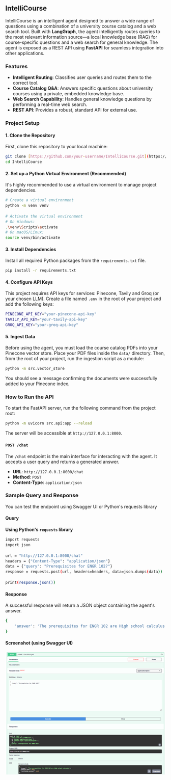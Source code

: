 ## **IntelliCourse**

IntelliCourse is an intelligent agent designed to answer a wide range of questions using a combination of a university course catalog and a web search tool. Built with **LangGraph**, the agent intelligently routes queries to the most relevant information source—a local knowledge base (RAG) for course-specific questions and a web search for general knowledge. The agent is exposed as a REST API using **FastAPI** for seamless integration into other applications.

### **Features**

* **Intelligent Routing**: Classifies user queries and routes them to the correct tool.
* **Course Catalog Q&A**: Answers specific questions about university courses using a private, embedded knowledge base.
* **Web Search Capability**: Handles general knowledge questions by performing a real-time web search.
* **REST API**: Provides a robust, standard API for external use.

### **Project Setup**

#### **1. Clone the Repository**

First, clone this repository to your local machine:

```bash
git clone [https://github.com/your-username/IntelliCourse.git](https://github.com/your-username/IntelliCourse.git)
cd IntelliCourse
```

#### **2. Set up a Python Virtual Environment (Recommended)**

It's highly recommended to use a virtual environment to manage project dependencies.

```bash
# Create a virtual environment
python -m venv venv

# Activate the virtual environment
# On Windows:
.\venv\Scripts\activate
# On macOS/Linux:
source venv/bin/activate
```

#### **3. Install Dependencies**

Install all required Python packages from the `requirements.txt` file.

```bash
pip install -r requirements.txt
```

#### **4. Configure API Keys**

This project requires API keys for services: Pinecone, Tavily and Groq (or your chosen LLM).
Create a file named `.env` in the root of your project and add the following keys:

```bash
PINECONE_API_KEY="your-pinecone-api-key"
TAVILY_API_KEY="your-tavily-api-key"
GROQ_API_KEY="your-groq-api-key"
```

#### **5. Ingest Data**

Before using the agent, you must load the course catalog PDFs into your Pinecone vector store.
Place your PDF files inside the `data/` directory. Then, from the root of your project, run the ingestion script as a module:

```bash
python -m src.vector_store
```

You should see a message confirming the documents were successfully added to your Pinecone index.

### **How to Run the API**

To start the FastAPI server, run the following command from the project root:

```bash
python -m uvicorn src.api:app --reload
```
The server will be accessible at `http://127.0.0.1:8000`.

#### **`POST /chat`**

The `/chat` endpoint is the main interface for interacting with the agent. It accepts a user query and returns a generated answer.

* **URL**: `http://127.0.0.1:8000/chat`
* **Method**: `POST`
* **Content-Type**: `application/json`

### **Sample Query and Response**

You can test the endpoint using Swagger UI or Python's requests library

#### **Query**

**Using Python's `requests` library**

```bash
import requests
import json

url = "http://127.0.0.1:8000/chat"
headers = {"Content-Type": "application/json"}
data = {"query": "Prerequisites for ENGR 102?"}
response = requests.post(url, headers=headers, data=json.dumps(data))

print(response.json())
```
#### **Response**

A successful response will return a JSON object containing the agent's answer.

```bash
{
    'answer': 'The prerequisites for ENGR 102 are High school calculus.', 'source_tool': None, 'retrieved_context': None
}
```

#### **Screenshot (using Swagger UI)**

![Swagger UI Screenshot](screenshots\post_query.png)